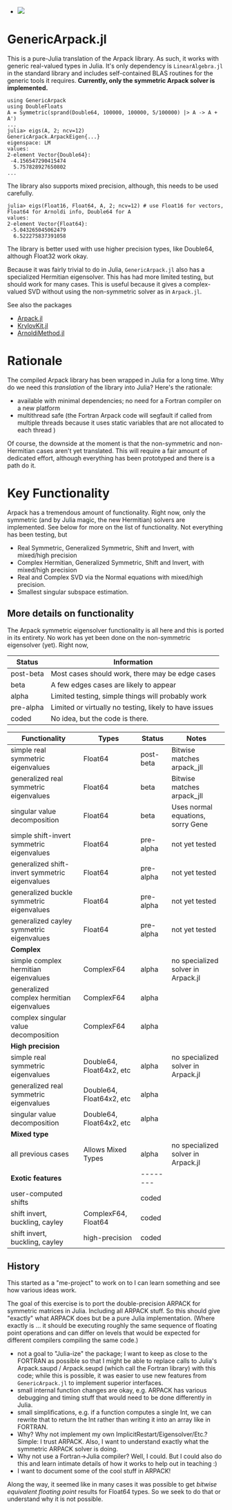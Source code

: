 - [![](https://img.shields.io/badge/docs-dev-blue.svg)](https://dgleich.github.io/GenericArpack.jl/dev)

GenericArpack.jl
===============

This is a pure-Julia translation of the Arpack library. As such, it works
with generic real-valued types in Julia. It's only dependency is `LinearAlgebra.jl`
in the standard library and includes self-contained BLAS routines for the generic
tools it requires. **Currently, only the symmetric Arpack solver is implemented.**

```
using GenericArpack
using DoubleFloats
A = Symmetric(sprand(Double64, 100000, 100000, 5/100000) |> A -> A + A')
... 
julia> eigs(A, 2; ncv=12)
GenericArpack.ArpackEigen{...}
eigenspace: LM
values:
2-element Vector{Double64}:
 -4.156547290415474
  5.757828927650802
...
```

The library also supports mixed precision, although, this needs to be used carefully. 
```
julia> eigs(Float16, Float64, A, 2; ncv=12) # use Float16 for vectors, Float64 for Arnoldi info, Double64 for A
values:
2-element Vector{Float64}:
 -5.043265045062479
  6.522275837391058
```
The library is better used with use higher precision types, like Double64, although Float32 work okay. 

Because it was fairly trivial to do in Julia, `GenericArpack.jl` also has a specialized Hermitian eigensolver.
This has had more limited testing, but should work for many cases. This is useful because it gives a
complex-valued SVD without using the non-symmetric solver as in `Arpack.jl`.

See also the packages
- [Arpack.jl](https://github.com/JuliaLinearAlgebra/Arpack.jl)
- [KrylovKit.jl](https://github.com/Jutho/KrylovKit.jl)
- [ArnoldiMethod.jl](https://github.com/haampie/ArnoldiMethod.jl)

Rationale
=========
The compiled Arpack library has been wrapped in Julia for a long time. Why do we need this _translation_ 
of the library into Julia? Here's the rationale: 
- available with minimal dependencies; no need for a Fortran compiler on a new platform
- multithread safe (the Fortran Arpack code will segfault if called from multiple threads because
  it uses static variables that are not allocated to each thread )

Of course, the downside at the moment is that the non-symmetric and non-Hermitian cases aren't yet translated.
This will require a fair amount of dedicated effort, although everything has been prototyped and there is
a path do it. 

Key Functionality
=================

Arpack has a tremendous amount of functionality. Right now, only the symmetric (and by Julia magic, the new Hermitian)
solvers are implemented. See below for more on the list of functionality. Not everything has been testing, but
- Real Symmetric, Generalized Symmetric, Shift and Invert, with mixed/high precision
- Complex Hermitian, Generalized Symmetric, Shift and Invert, with mixed/high precision
- Real and Complex SVD via the Normal equations with mixed/high precision. 
- Smallest singular subspace estimation. 

More details on functionality
-----------------------------

The Arpack symmetric eigensolver functionality is all here and this is ported 
in its entirety. No work has yet been done on the non-symmetric eigensolver (yet).
Right now, 

|	Status	|	Information	|
|	--------	|	--------	|
|	post-beta	|	Most cases should work, there may be edge cases	|
|	beta	|	A few edges cases are likely to appear	|
|	alpha	|	Limited testing, simple things will probably work	|
|	pre-alpha	|	Limited or virtually no testing, likely to have issues	|
|	coded	|	No idea, but the code is there. 	|


|	Functionality	|	Types	|	Status	|	Notes	|
|	--------	|	--------	|	--------	|	--------	|
|	simple real symmetric eigenvalues	|	Float64	|	post-beta	|	Bitwise matches arpack_jll	|
|	generalized real symmetric eigenvalues 	|	Float64	|	beta	|	Bitwise matches arpack_jll	|
|	singular value decomposition 	|	Float64	|	beta	|	Uses normal equations, sorry Gene	|
|	simple shift-invert symmetric eigenvalues	|	Float64	|	pre-alpha	|	not yet tested	|
|	generalized shift-invert symmetric eigenvalues	|	Float64	|	pre-alpha	|	not yet tested	|
|	generalized buckle symmetric eigenvalues	|	Float64	|	pre-alpha	|	not yet tested	|
|	generalized cayley symmetric eigenvalues 	|	Float64	|	pre-alpha	|	not yet tested	|
|	**Complex**	|		|		|		|
|	simple complex hermitian eigenvalues	|	ComplexF64	|	alpha 	|	no specialized solver in Arpack.jl	|
|	generalized complex hermitian eigenvalues 	|	ComplexF64	|	alpha 	|		|
|	complex singular value decomposition	|	ComplexF64	|	alpha 	|		|
|	**High precision**	|		|		|		|
|	simple real symmetric eigenvalues	|	Double64, Float64x2, etc	|	alpha 	|	no specialized solver in Arpack.jl	|
|	generalized real symmetric eigenvalues 	|	Double64, Float64x2, etc	|	alpha 	|		|
|	singular value decomposition 	|	Double64, Float64x2, etc	|	alpha 	|		|
|	**Mixed type**	|		|		|		|
| 	all previous cases	|	Allows Mixed Types	|	alpha 	|	no specialized solver in Arpack.jl	|
|	**Exotic features**	|		|	--------	|		|
|	user-computed shifts	|	 	|	coded	|		|
|	shift invert, buckling, cayley	|	ComplexF64, Float64	|	coded	|		|
|	shift invert, buckling, cayley	|	high-precision	|	coded	|		|

History
-------
This started as a "me-project" to work on to I can learn something and see how various ideas work.

The goal of this exercise is to port the double-precision ARPACK
for symmetric matrices in Julia. Including all ARPACK stuff. So this should
give "exactly" what ARPACK does but be a pure Julia implementation.
(Where exactly is ... it should be executing roughly the same sequence of
floating point operations and can differ on levels that would be expected
for different compilers compiling the same code.)

- not a goal to "Julia-ize" the package; I want to keep as close to the FORTRAN
  as possible so that I might be able to replace calls to Julia's Arpack.saupd /
  Arpack.seupd (which call the Fortran library) with this code; 
  while this is possible, it was easier to use new features from `GenericArpack.jl`
  to implement superior interfaces.
- small internal function changes are okay, e.g. ARPACK has various debugging
  and timing stuff that would need to be done differently in Julia.
- small simplifications, e.g. if a function computes a single Int, we can
  rewrite that to return the Int rather than writing it into an array like in
  FORTRAN.
- Why? Why not implement my own ImplicitRestart/Eigensolver/Etc.? Simple: I trust
  ARPACK. Also, I want to understand exactly what the symmetric ARPACK solver is doing.
- Why not use a Fortran->Julia compiler? Well, I could. But I could also do
  this and learn intimate details of how it works to help out in teaching :)
- I want to document some of the cool stuff in ARPACK!

Along the way, it seemed like in many cases it was possible to get
_bitwise equivalent floating point_ results for Float64 types. So 
we seek to do that or understand why it is not possible. 
